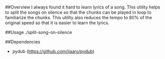 ##Overview
I always found it hard to learn lyrics of a song. This utility helps to split the songs on silence so that the chunks can be played in loop to familiarize the chunks. This utility also reduces the tempo to 80% of the original speed so that it is easier to learn the lyrics.

##Usage
./split-song-on-silence <song-file-path>

##Dependencies
* pydub (https://github.com/jiaaro/pydub)

